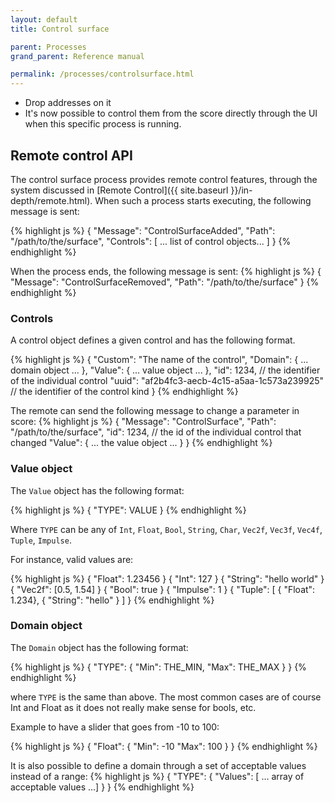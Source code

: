 ```yaml
---
layout: default
title: Control surface

parent: Processes
grand_parent: Reference manual

permalink: /processes/controlsurface.html
---
```


- Drop addresses on it
- It's now possible to control them from the score directly through the UI
  when this specific process is running.


## Remote control API

The control surface process provides remote control features, through the system discussed in [Remote Control]({{ site.baseurl }}/in-depth/remote.html).
When such a process starts executing, the following message is sent:

{% highlight js %}
{
    "Message": "ControlSurfaceAdded",
    "Path": "/path/to/the/surface",
    "Controls": [ ... list of control objects... ]
}
{% endhighlight %}


When the process ends, the following message is sent:
{% highlight js %}
{
    "Message": "ControlSurfaceRemoved",
    "Path": "/path/to/the/surface"
}
{% endhighlight %}

### Controls

A control object defines a given control and has the following format.

{% highlight js %}
{
    "Custom": "The name of the control",
    "Domain": { ... domain object ... },
    "Value": { ... value object ... },
    "id": 1234, // the identifier of the individual control
    "uuid": "af2b4fc3-aecb-4c15-a5aa-1c573a239925" // the identifier of the control kind
}
{% endhighlight %}


The remote can send the following message to change a parameter in score:
{% highlight js %}
{
    "Message": "ControlSurface",
    "Path": "/path/to/the/surface",
    "id": 1234,   // the id of the individual control that changed
    "Value": { ... the value object ... }
}
{% endhighlight %}

### Value object
The `Value` object has the following format:

{% highlight js %}
{
    "TYPE": VALUE
}
{% endhighlight %}

Where `TYPE` can be any of `Int`, `Float`, `Bool`, `String`, `Char`, `Vec2f`, `Vec3f`, `Vec4f`, `Tuple`, `Impulse`.

For instance, valid values are:

{% highlight js %}
{ "Float": 1.23456 }
{ "Int": 127 }
{ "String": "hello world" }
{ "Vec2f": [0.5, 1.54] }
{ "Bool": true }
{ "Impulse": 1 }
{ "Tuple": [ { "Float": 1.234}, { "String": "hello" } ] }
{% endhighlight %}

### Domain object
The `Domain` object has the following format:

{% highlight js %}
{
    "TYPE": {
        "Min": THE_MIN,
        "Max": THE_MAX
    }
}
{% endhighlight %}

where `TYPE` is the same than above. The most common cases are of course Int and Float as it does not really make sense for bools, etc.

Example to have a slider that goes from -10 to 100:

{% highlight js %}
{
    "Float": {
        "Min": -10
        "Max": 100
    }
}
{% endhighlight %}


It is also possible to define a domain through a set of acceptable values instead of a range:
{% highlight js %}
{
    "TYPE": {
        "Values": [ ... array of acceptable values ...]
    }
}
{% endhighlight %}